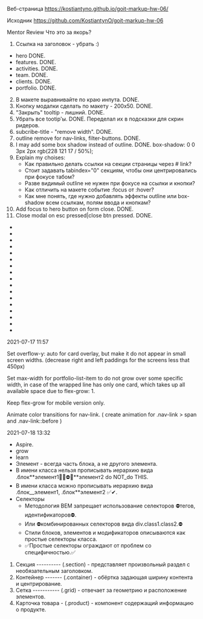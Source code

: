 Веб-страница https://kostiantyno.github.io/goit-markup-hw-06/

Исходник https://github.com/KostiantynO/goit-markup-hw-06

Mentor Review Что это за якорь?

1. Ссылка на заголовок - убрать :)

- hero DONE.
- features. DONE.
- activities. DONE.
- team. DONE.
- clients. DONE.
- portfolio. DONE.

2. В макете выравнивайте по краю инпута. DONE.
3. Кнопку модалки сделать по макету - 200x50. DONE.
4. "Закрыть" tooltip - лишний. DONE.
5. Убрать все tootip'ы. DONE. Переделал их в подсказки для скрин ридеров.
6. subcribe-title - "remove width". DONE.
7. outline remove for nav-links, filter-buttons. DONE.
8. I may add some box shadow instead of outline. DONE. box-shadow: 0 0 3px 2px rgb(228 121 17 /
   50%);
9. Explain my choises:
   - Как правильно делать ссылки на секции страницы через # link?
   - Стоит задавать tabindex="0" секциям, чтобы они центрировались при фокусе табом?
   - Разве видимый outline не нужен при фокусе на ссылки и кнопки?
   - Как отличить на макете событие :focus от :hover?
   - Как мне понять, где нужно добавлять эффекты outline или box-shadow всем ссылкам, полям ввода и
     кнопкам?
10. Add focus to hero button on form close. DONE.
11. Close modal on esc pressed|close btn pressed. DONE.

-
-
-
-
-
-
-
-
-
-
-
-
-
-
-
-
-

2021-07-17 11:57

Set overflow-y: auto for card overlay, but make it do not appear in small screen widths. (decrease
right and left paddings for the screens less that 450px)

Set max-width for portfolio-list-item to do not grow over some specific width, in case of the
wrapped line has only one card, which takes up all available space due to flex-grow: 1.

Keep flex-grow for mobile version only.

Animate color transitions for nav-link. ( create animation for .nav-link > span and
.nav-link::before )

2021-07-18 13:32

- Aspire.
- grow
- learn
- Элемент - всегда часть блока, а не другого элемента.
- В имени класса нельзя прописывать иерархию вида .блок**элемент1🛑🚫⛔❌**элемент2 do NOT_do THIS.
- В имени класса можно прописывать иерархию вида .блок\_\_элемент1, .блок\*\*элемент2 ✅✔.
- Селекторы
  - Методология BEM запрещает использование селекторов ⛔тегов, идентификаторов⛔.
  - Или ⛔комбинированных селекторов вида div.class1.class2.⛔
  - Стили блоков, элементов и модификаторов описываются как простые селекторы класса.
  - ✅Простые селекторы ограждают от проблем со специфичностью.✅

1. Секция ---------- (.section) - представляет произвольный раздел с необязательным заголовком.
2. Контейнер ------- (.container) - обёртка задающая ширину контента и центрирование.
3. Сетка ----------- (.grid) - отвечает за геометрию и расположение элементов.
4. Карточка товара - (.product) - компонент содержащий информацию о продукте.
